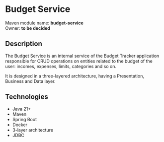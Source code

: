 # Budget Service

Maven module name: __budget-service__\
Owner: __to be decided__

## Description

The Budget Service is an internal service of the Budget Tracker application responsible for CRUD operations on entities 
related to the budget of the user: incomes, expenses, limits, categories and so on.

It is designed in a three-layered architecture, having a Presentation, Business and Data layer.

## Technologies
- Java 21+
- Maven
- Spring Boot
- Docker
- 3-layer architecture
- JDBC

